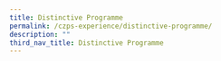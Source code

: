 ```yaml
---
title: Distinctive Programme
permalink: /czps-experience/distinctive-programme/
description: ""
third_nav_title: Distinctive Programme
---
```

